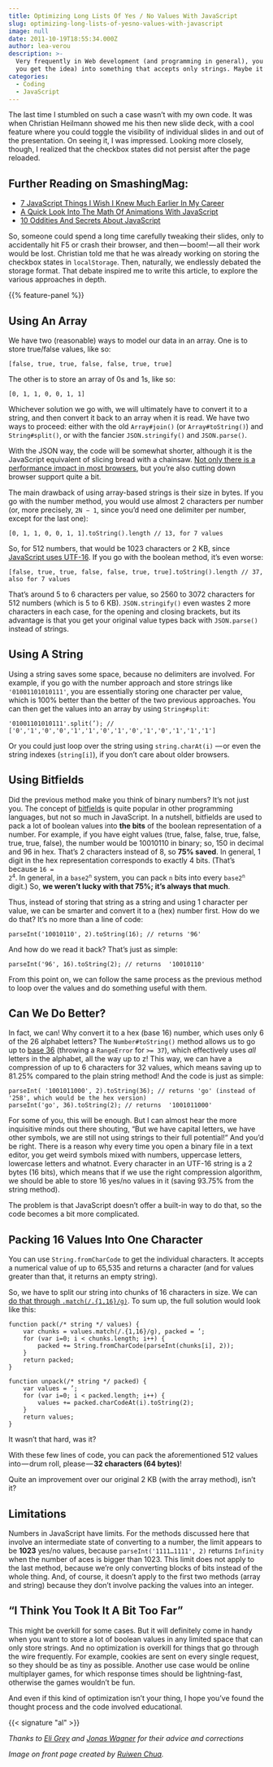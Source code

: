 ```yaml
---
title: Optimizing Long Lists Of Yes / No Values With JavaScript
slug: optimizing-long-lists-of-yesno-values-with-javascript
image: null
date: 2011-10-19T18:55:34.000Z
author: lea-verou
description: >-
  Very frequently in Web development (and programming in general), you need to store a long list of boolean values (yes/no, true/false, checked/unchecked…
  you get the idea) into something that accepts only strings. Maybe it’s because you want to store them in `localStorage` or in a cookie, or send them through the body of an HTTP request. I’ve needed to do this countless times.
categories:
  - Coding
  - JavaScript
---
```

The last time I stumbled on such a case wasn’t with my own code. It was when Christian Heilmann showed me his then new slide deck, with a cool feature where you could toggle the visibility of individual slides in and out of the presentation. On seeing it, I was impressed. Looking more closely, though, I realized that the checkbox states did not persist after the page reloaded.</p>

## <span class="rh">Further Reading</span> on SmashingMag:

*   [7 JavaScript Things I Wish I Knew Much Earlier In My Career](https://www.smashingmagazine.com/2010/04/seven-javascript-things-i-wish-i-knew-much-earlier-in-my-career/)
*   [A Quick Look Into The Math Of Animations With JavaScript](https://www.smashingmagazine.com/2011/10/quick-look-math-animations-javascript/)
*   [10 Oddities And Secrets About JavaScript](https://www.smashingmagazine.com/2011/05/10-oddities-and-secrets-about-javascript/)

So, someone could spend a long time carefully tweaking their slides, only to accidentally hit F5 or crash their browser, and then — boom! — all their work would be lost. Christian told me that he was already working on storing the checkbox states in <code>localStorage</code>. Then, naturally, we endlessly debated the storage format. That debate inspired me to write this article, to explore the various approaches in depth.

{{% feature-panel %}}

## Using An Array

We have two (reasonable) ways to model our data in an array. One is to store true/false values, like so:

<pre><code class="language-javascript">[false, true, true, false, false, true, true]</code></pre>

The other is to store an array of 0s and 1s, like so:

<pre><code class="language-javascript">[0, 1, 1, 0, 0, 1, 1]</code></pre>

Whichever solution we go with, we will ultimately have to convert it to a string, and then convert it back to an array when it is read. We have two ways to proceed: either with the old <code>Array#join()</code> (or <code>Array#toString()</code>) and <code>String#split()</code>, or with the fancier <code>JSON.stringify()</code> and <code>JSON.parse()</code>.

With the JSON way, the code will be somewhat shorter, although it is the JavaScript equivalent of slicing bread with a chainsaw. <a href="https://web.archive.org/web/20160320024859/https://jsperf.com/json-vs-split-join-for-simple-arrays">Not only there is a performance impact in most browsers</a>, but you’re also cutting down browser support quite a bit.

The main drawback of using array-based strings is their size in bytes. If you go with the number method, you would use almost 2 characters per number (or, more precisely, <code>2N − 1</code>, since you’d need one delimiter per number, except for the last one):

<pre><code class="language-javascript">[0, 1, 1, 0, 0, 1, 1].toString().length // 13, for 7 values</code></pre>

So, for 512 numbers, that would be 1023 characters or 2 KB, since <a href="https://es5.github.com/#x4.3.16">JavaScript uses UTF-16</a>. If you go with the boolean method, it’s even worse:

<pre><code class="language-javascript">[false, true, true, false, false, true, true].toString().length // 37, also for 7 values</code></pre>

That’s around 5 to 6 characters per value, so 2560 to 3072 characters for 512 numbers (which is 5 to 6 KB). <code>JSON.stringify()</code> even wastes 2 more characters in each case, for the opening and closing brackets, but its advantage is that you get your original value types back with <code>JSON.parse()</code> instead of strings.</p>

## Using A String

Using a string saves some space, because no delimiters are involved. For example, if you go with the number approach and store strings like <code>'01001101010111'</code>, you are essentially storing one character per value, which is 100% better than the better of the two previous approaches. You can then get the values into an array by using <code>String#split</code>:

<pre><code class="language-javascript">'01001101010111'.split(’); // ['0','1','0','0','1','1','0','1','0','1','0','1','1','1']</code></pre>

Or you could just loop over the string using <code>string.charAt(i)</code> — or even the string indexes (<code>string[i]</code>), if you don’t care about older browsers.</p>

## Using Bitfields

Did the previous method make you think of binary numbers? It’s not just you. The concept of <a href="https://en.wikipedia.org/wiki/Bit_field">bitfields</a> is quite popular in other programming languages, but not so much in JavaScript. In a nutshell, bitfields are used to pack a lot of boolean values into <strong>the bits</strong> of the boolean representation of a number. For example, if you have eight values (true, false, false, true, false, true, true, false), the number would be 10010110 in binary; so, 150 in decimal and 96 in hex. That’s 2 characters instead of 8, so <strong>75% saved</strong>. In general, 1 digit in the hex representation corresponds to exactly 4 bits. (That’s because <code>16 = 2<sup>4</sup></code>. In general, in a <code>base2<sup>n</sup></code> system, you can pack <code>n</code> bits into every <code>base2<sup>n</sup></code> digit.) So, <strong>we weren’t lucky with that 75%; it’s always that much</strong>.

Thus, instead of storing that string as a string and using 1 character per value, we can be smarter and convert it to a (hex) number first. How do we do that? It’s no more than a line of code:

<pre><code class="language-javascript">parseInt('10010110', 2).toString(16); // returns '96'</code></pre>

And how do we read it back? That’s just as simple:

<pre><code class="language-javascript">parseInt('96', 16).toString(2); // returns  '10010110'</code></pre>

From this point on, we can follow the same process as the previous method to loop over the values and do something useful with them.</p>

## Can We Do Better?

In fact, we can! Why convert it to a hex (base 16) number, which uses only 6 of the 26 alphabet letters? The <code>Number#toString()</code> method allows us to go up to <a href="https://en.wikipedia.org/wiki/Base_36">base 36</a> (throwing a <code>RangeError</code> for <code>&gt;= 37</code>), which effectively uses <em>all</em> letters in the alphabet, all the way up to z! This way, we can have a compression of up to 6 characters for 32 values, which means saving up to 81.25% compared to the plain string method! And the code is just as simple:

<pre><code class="language-javascript">parseInt( '1001011000', 2).toString(36); // returns 'go' (instead of '258', which would be the hex version)
parseInt('go', 36).toString(2); // returns  '1001011000'</code></pre>

For some of you, this will be enough. But I can almost hear the more inquisitive minds out there shouting, “But we have capital letters, we have other symbols, we are still not using strings to their full potential!” And you’d be right. There is a reason why every time you open a binary file in a text editor, you get weird symbols mixed with numbers, uppercase letters, lowercase letters and whatnot. Every character in an UTF-16 string is a 2 bytes (16 bits), which means that if we use the right compression algorithm, we should be able to store 16 yes/no values in it (saving 93.75% from the string method).

The problem is that JavaScript doesn’t offer a built-in way to do that, so the code becomes a bit more complicated.

## Packing 16 Values Into One Character

You can use <code>String.fromCharCode</code> to get the individual characters. It accepts a numerical value of up to 65,535 and returns a character (and for values greater than that, it returns an empty string).

So, we have to split our string into chunks of 16 characters in size. We can <a href="https://stackoverflow.com/questions/7033639/javascript-split-large-string-in-n-size-chunks">do that through <code>.match(/.{1,16}/g)</code></a>. To sum up, the full solution would look like this:

<pre><code class="language-javascript">function pack(/* string */ values) {
    var chunks = values.match(/.{1,16}/g), packed = ’;
    for (var i=0; i &lt; chunks.length; i++) {
        packed += String.fromCharCode(parseInt(chunks[i], 2));
    }
    return packed;
}

function unpack(/* string */ packed) {
    var values = ’;
    for (var i=0; i &lt; packed.length; i++) {
        values += packed.charCodeAt(i).toString(2);
    }
    return values;
}</code></pre>

It wasn’t that hard, was it?

With these few lines of code, you can pack the aforementioned 512 values into — drum roll, please — <strong>32 characters (64 bytes)</strong>!

Quite an improvement over our original 2 KB (with the array method), isn’t it?

## Limitations

Numbers in JavaScript have limits. For the methods discussed here that involve an intermediate state of converting to a number, the limit appears to be <strong>1023</strong> yes/no values, because <code>parseInt('1111…1111', 2)</code> returns <code>Infinity</code> when the number of aces is bigger than 1023. This limit does not apply to the last method, because we’re only converting blocks of bits instead of the whole thing. And, of course, it doesn’t apply to the first two methods (array and string) because they don’t involve packing the values into an integer.</p>

## “I Think You Took It A Bit Too Far”

This might be overkill for some cases. But it will definitely come in handy when you want to store a lot of boolean values in any limited space that can only store strings. And no optimization is overkill for things that go through the wire frequently. For example, cookies are sent on every single request, so they should be as tiny as possible. Another use case would be online multiplayer games, for which response times should be lightning-fast, otherwise the games wouldn’t be fun.

And even if this kind of optimization isn’t your thing, I hope you’ve found the thought process and the code involved educational.

{{< signature "al" >}}

<em>Thanks to <a href="https://eligrey.com">Eli Grey</a> and <a href="https://29a.ch/">Jonas Wagner</a> for their advice and corrections</em>

<em>Image on front page created by <a href="https://www.flickr.com/photos/7162499@N02/3260095534/">Ruiwen Chua</a>.</em>

